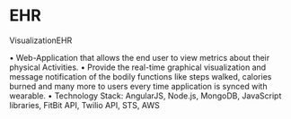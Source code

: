 EHR
===

VisualizationEHR

•	Web-Application that allows the end user to view metrics about their physical Activities.
•	Provide the real-time graphical visualization and message notification of the bodily functions like steps walked, calories burned and many more to users every time application is synced with wearable.
•	Technology Stack: AngularJS, Node.js, MongoDB, JavaScript libraries, FitBit API, Twilio API, STS, AWS
